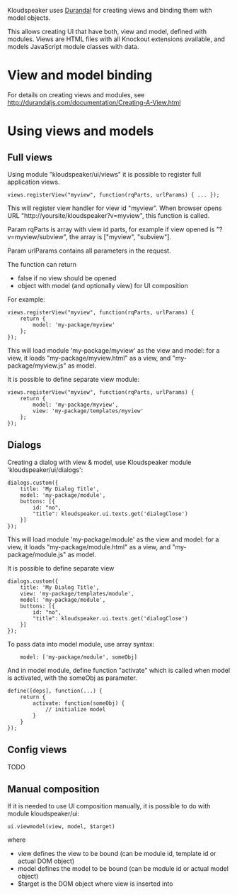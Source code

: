 Kloudspeaker uses [Durandal](http://durandaljs.com/) for creating views and binding them with model objects.

This allows creating UI that have both, view and model, defined with modules. Views are HTML files with all Knockout extensions available, and models JavaScript module classes with data.

# View and model binding

For details on creating views and modules, see http://durandaljs.com/documentation/Creating-A-View.html

# Using views and models

## Full views

Using module "kloudspeaker/ui/views" it is possible to register full application views.

    views.registerView("myview", function(rqParts, urlParams) { ... });

This will register view handler for view id "myview". When browser opens URL "http://yoursite/kloudspeaker?v=myview", this function is called.

Param rqParts is array with view id parts, for example if view opened is "?v=myview/subview", the array is ["myview", "subview"].

Param urlParams contains all parameters in the request.

The function can return
* false if no view should be opened
* object with model (and optionally view) for UI composition

For example:

    views.registerView("myview", function(rqParts, urlParams) {
        return {
            model: 'my-package/myview'
        };
    });

This will load module 'my-package/myview' as the view and model: for a view, it loads "my-package/myview.html" as a view, and "my-package/myview.js" as model.

It is possible to define separate view module:

    views.registerView("myview", function(rqParts, urlParams) {
        return {
            model: 'my-package/myview',
            view: 'my-package/templates/myview'
        };
    });

## Dialogs

Creating a dialog with view & model, use Kloudspeaker module 'kloudspeaker/ui/dialogs':

    dialogs.custom({
        title: 'My Dialog Title',
        model: 'my-package/module',
        buttons: [{
            id: "no",
            "title": kloudspeaker.ui.texts.get('dialogClose')
        }]
    });

This will load module 'my-package/module' as the view and model: for a view, it loads "my-package/module.html" as a view, and "my-package/module.js" as model.

It is possible to define separate view 

    dialogs.custom({
        title: 'My Dialog Title',
        view: 'my-package/templates/module',
        model: 'my-package/module',
        buttons: [{
            id: "no",
            "title": kloudspeaker.ui.texts.get('dialogClose')
        }]
    });

To pass data into model module, use array syntax:

        model: ['my-package/module', someObj]

And in model module, define function "activate" which is called when model is activated, with the someObj as parameter.

    define([deps], function(...) {
        return {
            activate: function(someObj) {
                // initialize model
            }
        }
    });

## Config views

TODO

## Manual composition

If it is needed to use UI composition manually, it is possible to do with module kloudspeaker/ui:

    ui.viewmodel(view, model, $target)

where
* view defines the view to be bound (can be module id, template id or actual DOM object)
* model defines the model to be bound (can be module id or actual model object)
* $target is the DOM object where view is inserted into